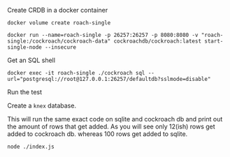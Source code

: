 Create CRDB in a docker container
```shell
docker volume create roach-single
```
```shell
docker run --name=roach-single -p 26257:26257 -p 8080:8080 -v "roach-single:/cockroach/cockroach-data" cockroachdb/cockroach:latest start-single-node --insecure
```

Get an SQL shell
```shell
docker exec -it roach-single ./cockroach sql --url="postgresql://root@127.0.0.1:26257/defaultdb?sslmode=disable"
```

Run the test

Create a `knex` database. 

This will run the same exact code on sqlite and cockroach db and print out the amount of rows that get added. As you will see only 12(ish) rows get added to cockroach db. whereas 100 rows get added to sqlite. 


```shell
node ./index.js
```
